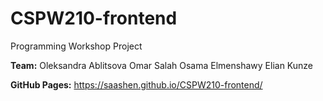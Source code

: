 # CSPW210-frontend
Programming Workshop Project

**Team:**
Oleksandra Ablitsova
Omar Salah
Osama Elmenshawy
Elian Kunze

**GitHub Pages:** https://saashen.github.io/CSPW210-frontend/
